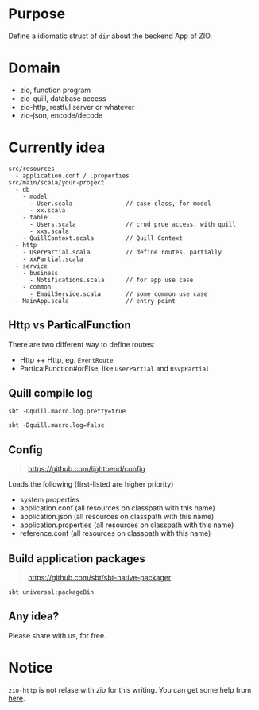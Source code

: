 # Purpose
Define a idiomatic struct of `dir` about the beckend App of ZIO.

# Domain
- zio, function program
- zio-quill, database access
- zio-http, restful server or whatever
- zio-json, encode/decode

# Currently idea
```
src/resources
  - application.conf / .properties
src/main/scala/your-project
  - db
    - model
      - User.scala               // case class, for model
      - xx.scala
    - table
      - Users.scala              // crud prue access, with quill
      - xxs.scala
    - QuillContext.scala         // Quill Context
  - http
    - UserPartial.scala          // define routes, partially
    - xxPartial.scala
  - service
    - business
      - Notifications.scala      // for app use case
    - common
      - EmailService.scala       // some common use case
  - MainApp.scala                // entry point
```

## Http vs ParticalFunction
There are two different way to define routes:

- Http ++ Http, eg. `EventRoute`
- ParticalFunction#orElse, like `UserPartial` and `RsvpPartial`

## Quill compile log
```
sbt -Dquill.macro.log.pretty=true

sbt -Dquill.macro.log=false
```

## Config 
> https://github.com/lightbend/config

Loads the following (first-listed are higher priority)
- system properties
- application.conf (all resources on classpath with this name)
- application.json (all resources on classpath with this name)
- application.properties (all resources on classpath with this name)
- reference.conf (all resources on classpath with this name)

## Build application packages
> https://github.com/sbt/sbt-native-packager

```
sbt universal:packageBin
```

## Any idea?
Please share with us, for free.

# Notice
`zio-http` is not relase with zio for this writing. You can get some help from [here](https://github.com/zio/zio-http/issues/1532).